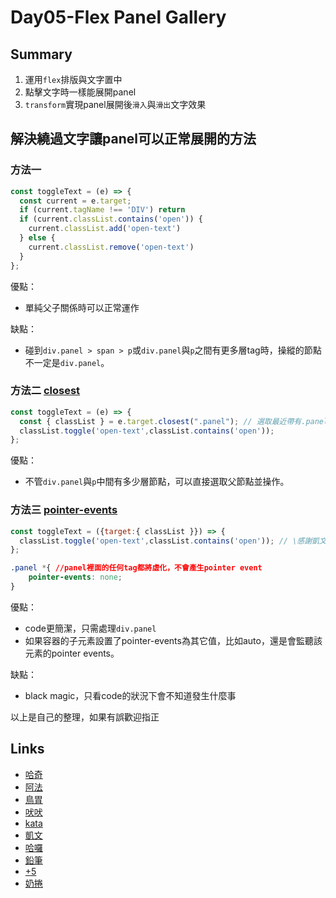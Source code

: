 # Day05-Flex Panel Gallery

## Summary
1. 運用`flex`排版與文字置中
2. 點擊文字時一樣能展開panel
3. `transform`實現panel展開後`滑入`與`滑出`文字效果
## 解決繞過文字讓panel可以正常展開的方法
### 方法一 
```js
const toggleText = (e) => {
  const current = e.target;
  if (current.tagName !== 'DIV') return 
  if (current.classList.contains('open')) {
    current.classList.add('open-text')
  } else {
    current.classList.remove('open-text')
  }
};
```
優點：
- 單純父子關係時可以正常運作

缺點：
- 碰到`div.panel > span > p`或`div.panel`與`p`之間有更多層tag時，操縱的節點不一定是`div.panel`。

### 方法二 [closest](https://developer.mozilla.org/en-US/docs/Web/API/Element/closest)
```js
const toggleText = (e) => {
  const { classList } = e.target.closest(".panel"); // 選取最近帶有.panel的父節點
  classList.toggle('open-text',classList.contains('open'));
};
```
優點：
- 不管`div.panel`與`p`中間有多少層節點，可以直接選取父節點並操作。

### 方法三 [pointer-events](https://developer.mozilla.org/zh-CN/docs/Web/CSS/pointer-events)
```js
const toggleText = ({target:{ classList }}) => {
  classList.toggle('open-text',classList.contains('open')); // \感謝凱文/
};
```
```css
.panel *{ //panel裡面的任何tag都將虛化，不會產生pointer event
    pointer-events: none;
}
```
優點：
- code更簡潔，只需處理`div.panel`
- 如果容器的子元素設置了pointer-events為其它值，比如auto，還是會監聽該元素的pointer events。

缺點：
- black magic，只看code的狀況下會不知道發生什麼事

以上是自己的整理，如果有誤歡迎指正


## Links

- [哈奇](https://rabbittee.github.io/JavaScript30/day05/Husky/)
- [阿法](https://rabbittee.github.io/JavaScript30/day05/alpha/dist/)
- [鳥胃](https://rabbittee.github.io/JavaScript30/day05/erica/)
- [吠吠](https://rabbittee.github.io/JavaScript30/day05/haha/)
- [kata](https://rabbittee.github.io/JavaScript30/day05/kata/)
- [凱文](https://rabbittee.github.io/JavaScript30/day05/kevin/)
- [哈囉](https://rabbittee.github.io/JavaScript30/day05/kirby/)
- [鉛筆](https://rabbittee.github.io/JavaScript30/day05/pencil/)
- [+5](https://rabbittee.github.io/JavaScript30/day05/plusfive/)
- [奶捲](https://rabbittee.github.io/JavaScript30/day05/recoil/)
